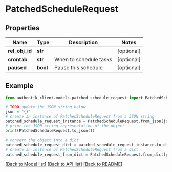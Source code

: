 # PatchedScheduleRequest


## Properties

Name | Type | Description | Notes
------------ | ------------- | ------------- | -------------
**rel_obj_id** | **str** |  | [optional] 
**crontab** | **str** | When to schedule tasks | [optional] 
**paused** | **bool** | Pause this schedule | [optional] 

## Example

```python
from authentik_client.models.patched_schedule_request import PatchedScheduleRequest

# TODO update the JSON string below
json = "{}"
# create an instance of PatchedScheduleRequest from a JSON string
patched_schedule_request_instance = PatchedScheduleRequest.from_json(json)
# print the JSON string representation of the object
print(PatchedScheduleRequest.to_json())

# convert the object into a dict
patched_schedule_request_dict = patched_schedule_request_instance.to_dict()
# create an instance of PatchedScheduleRequest from a dict
patched_schedule_request_from_dict = PatchedScheduleRequest.from_dict(patched_schedule_request_dict)
```
[[Back to Model list]](../README.md#documentation-for-models) [[Back to API list]](../README.md#documentation-for-api-endpoints) [[Back to README]](../README.md)


